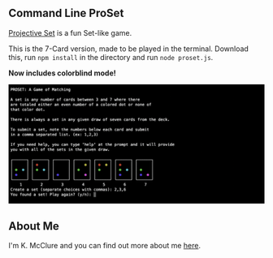 ## Command Line ProSet

[Projective Set](https://en.wikipedia.org/wiki/Projective_Set_(game)) is a fun Set-like game. 

This is the 7-Card version, made to be played in the terminal.
Download this, run `npm install` in the directory and run `node proset.js`.

**Now includes colorblind mode!**

![alt tag](https://raw.githubusercontent.com/rhythmsection/proset/main/proset.png)


## About Me

I'm K. McClure and you can find out more about me [here](http://www.kxmcclure.com).
